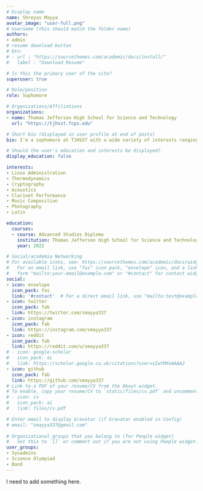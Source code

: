 ```yaml
---
# Display name
name: Shreyas Mayya
avatar_image: "user-full.png"
# Username (this should match the folder name)
authors:
- admin
# resume download button
# btn:
# - url : "https://sourcethemes.com/academic/docs/install/"
#   label : "Download Resume"

# Is this the primary user of the site?
superuser: true

# Role/position
role: Sophomore

# Organizations/Affiliations
organizations:
- name: Thomas Jefferson High School for Science and Technology
  url: "https://tjhsst.fcps.edu"

# Short bio (displayed in user profile at end of posts)
bio: I'm a sophomore at TJHSST with a wide variety of interests ranging from Linux systems administration to music composition.

# Should the user's education and interests be displayed?
display_education: false

interests:
- Linux Administration
- Thermodynamics
- Cryptography
- Acoustics
- Clarinet Performance
- Music Composition
- Photography
- Latin

education:
  courses:
  - course: Advanced Studies Diploma
    institution: Thomas Jefferson High School for Science and Technology
    year: 2022

# Social/academia Networking
# For available icons, see: https://sourcethemes.com/academic/docs/widgets/#icons
#   For an email link, use "fas" icon pack, "envelope" icon, and a link in the
#   form "mailto:your-email@example.com" or "#contact" for contact widget.
social:
- icon: envelope
  icon_pack: fas
  link: '#contact'  # For a direct email link, use "mailto:test@example.org".
- icon: twitter
  icon_pack: fab
  link: https://twitter.com/smayya337
- icon: instagram
  icon_pack: fab
  link: https://instagram.com/smayya337
- icon: reddit
  icon_pack: fab
  link: https://reddit.com/u/smayya337
# - icon: google-scholar
#   icon_pack: ai
#   link: https://scholar.google.co.uk/citations?user=sIwtMXoAAAAJ
- icon: github
  icon_pack: fab
  link: https://github.com/smayya337
# Link to a PDF of your resume/CV from the About widget.
# To enable, copy your resume/CV to `static/files/cv.pdf` and uncomment the lines below.  
# - icon: cv
#   icon_pack: ai
#   link: files/cv.pdf

# Enter email to display Gravatar (if Gravatar enabled in Config)
# email: "smayya337@gmail.com"
  
# Organizational groups that you belong to (for People widget)
#   Set this to `[]` or comment out if you are not using People widget.  
user_groups:
- Sysadmins
- Science Olympiad
- Band
---
```


I need to add something here.

